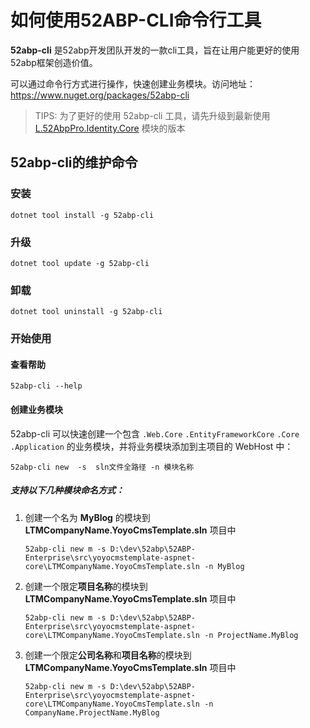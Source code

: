 # 如何使用52ABP-CLI命令行工具

**52abp-cli** 是52abp开发团队开发的一款cli工具，旨在让用户能更好的使用52abp框架创造价值。

可以通过命令行方式进行操作，快速创建业务模块。访问地址：https://www.nuget.org/packages/52abp-cli


> TIPS: 为了更好的使用 52abp-cli 工具，请先升级到最新使用 [L.52AbpPro.Identity.Core]() 模块的版本

## 52abp-cli的维护命令

### 安装

```shell
dotnet tool install -g 52abp-cli
```

### 升级

```shell
dotnet tool update -g 52abp-cli
```

### 卸载

```shell
dotnet tool uninstall -g 52abp-cli
```

### 开始使用

#### 查看帮助

```shell
52abp-cli --help
```

#### 创建业务模块

52abp-cli 可以快速创建一个包含 `.Web.Core` `.EntityFrameworkCore` `.Core` `.Application` 的业务模块，并将业务模块添加到主项目的 WebHost 中：

```shell
52abp-cli new  -s  sln文件全路径 -n 模块名称
```

##### 支持以下几种模块命名方式：
1. 创建一个名为 **MyBlog** 的模块到 **LTMCompanyName.YoyoCmsTemplate.sln** 项目中

   ```shell
   52abp-cli new m -s D:\dev\52abp\52ABP-Enterprise\src\yoyocmstemplate-aspnet-core\LTMCompanyName.YoyoCmsTemplate.sln -n MyBlog
   ```

2. 创建一个限定**项目名称**的模块到 **LTMCompanyName.YoyoCmsTemplate.sln** 项目中

   ```shell
   52abp-cli new m -s D:\dev\52abp\52ABP-Enterprise\src\yoyocmstemplate-aspnet-core\LTMCompanyName.YoyoCmsTemplate.sln -n ProjectName.MyBlog
   ```

3. 创建一个限定**公司名称**和**项目名称**的模块到 **LTMCompanyName.YoyoCmsTemplate.sln** 项目中

   ```shell
   52abp-cli new m -s D:\dev\52abp\52ABP-Enterprise\src\yoyocmstemplate-aspnet-core\LTMCompanyName.YoyoCmsTemplate.sln -n CompanyName.ProjectName.MyBlog
   ```


